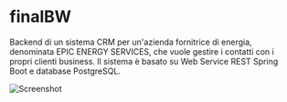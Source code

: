 # finalBW
Backend di un sistema CRM per un'azienda fornitrice di energia, denominata EPIC ENERGY SERVICES, che vuole gestire i contatti con i propri clienti business. Il sistema è basato su Web Service REST Spring Boot e database PostgreSQL. 

![Screenshot](https://github.com/Simonecaste96/finalBW/assets/157897660/8ec72794-4247-4b27-84e4-6d4d41ae2c8e)
